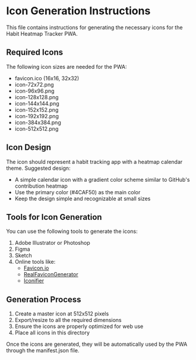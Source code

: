 # Icon Generation Instructions

This file contains instructions for generating the necessary icons for the Habit Heatmap Tracker PWA.

## Required Icons

The following icon sizes are needed for the PWA:

- favicon.ico (16x16, 32x32)
- icon-72x72.png
- icon-96x96.png
- icon-128x128.png
- icon-144x144.png
- icon-152x152.png
- icon-192x192.png
- icon-384x384.png
- icon-512x512.png

## Icon Design

The icon should represent a habit tracking app with a heatmap calendar theme. Suggested design:

- A simple calendar icon with a gradient color scheme similar to GitHub's contribution heatmap
- Use the primary color (#4CAF50) as the main color
- Keep the design simple and recognizable at small sizes

## Tools for Icon Generation

You can use the following tools to generate the icons:

1. Adobe Illustrator or Photoshop
2. Figma
3. Sketch
4. Online tools like:
   - [Favicon.io](https://favicon.io/)
   - [RealFaviconGenerator](https://realfavicongenerator.net/)
   - [Iconifier](https://iconifier.net/)

## Generation Process

1. Create a master icon at 512x512 pixels
2. Export/resize to all the required dimensions
3. Ensure the icons are properly optimized for web use
4. Place all icons in this directory

Once the icons are generated, they will be automatically used by the PWA through the manifest.json file.